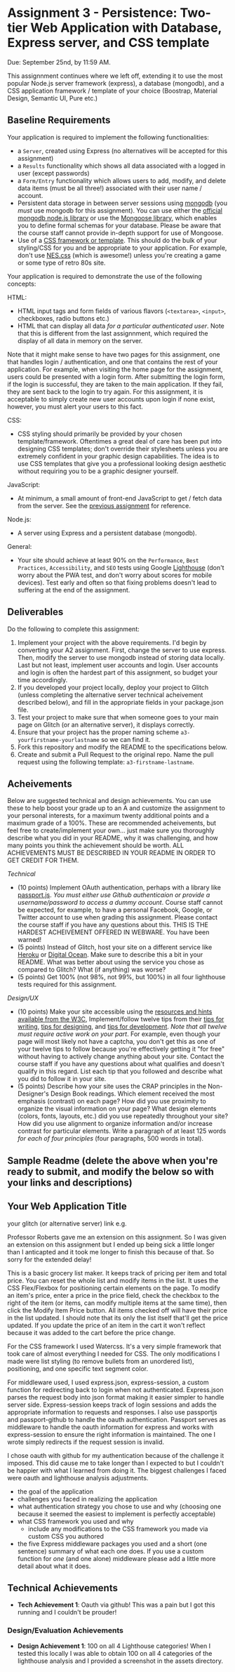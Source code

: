 Assignment 3 - Persistence: Two-tier Web Application with Database, Express server, and CSS template
===

Due: September 25nd, by 11:59 AM.

This assignnment continues where we left off, extending it to use the most popular Node.js server framework (express),
a database (mongodb), and a CSS application framework / template of your choice (Boostrap, Material Design, Semantic UI, Pure etc.)

Baseline Requirements
---

Your application is required to implement the following functionalities:

- a `Server`, created using Express (no alternatives will be accepted for this assignment)
- a `Results` functionality which shows all data associated with a logged in user (except passwords)
- a `Form/Entry` functionality which allows users to add, modify, and delete data items (must be all three!) associated with their user name / account.
- Persistent data storage in between server sessions using [mongodb](https://www.mongodb.com/cloud/atlas) (you *must* use mongodb for this assignment). You can use either the [official mongodb node.js library](https://www.npmjs.com/package/mongodb) or use the [Mongoose library](https://www.npmjs.com/package/mongoose), which enables you to define formal schemas for your database. Please be aware that the course staff cannot provide in-depth support for use of Mongoose.
- Use of a [CSS framework or template](https://github.com/troxler/awesome-css-frameworks).
This should do the bulk of your styling/CSS for you and be appropriate to your application.
For example, don't use [NES.css](https://nostalgic-css.github.io/NES.css/) (which is awesome!) unless you're creating a game or some type of retro 80s site.

Your application is required to demonstrate the use of the following concepts:

HTML:
- HTML input tags and form fields of various flavors (`<textarea>`, `<input>`, checkboxes, radio buttons etc.)
- HTML that can display all data *for a particular authenticated user*. Note that this is different from the last assignnment, which required the display of all data in memory on the server.

Note that it might make sense to have two pages for this assignment, one that handles login / authentication, and one that contains the rest of your application.
For example, when visiting the home page for the assignment, users could be presented with a login form. After submitting the login form, if the login is
successful, they are taken to the main application. If they fail, they are sent back to the login to try again. For this assignment, it is acceptable to simply create
new user accounts upon login if none exist, however, you must alert your users to this fact.

CSS:
- CSS styling should primarily be provided by your chosen template/framework.
Oftentimes a great deal of care has been put into designing CSS templates;
don't override their stylesheets unless you are extremely confident in your graphic design capabilities.
The idea is to use CSS templates that give you a professional looking design aesthetic without requiring you to be a graphic designer yourself.

JavaScript:
- At minimum, a small amount of front-end JavaScript to get / fetch data from the server.
See the [previous assignment](https://github.com/cs-4241-23/shortstack) for reference.

Node.js:
- A server using Express and a persistent database (mongodb).

General:
- Your site should achieve at least 90% on the `Performance`, `Best Practices`, `Accessibility`, and `SEO` tests
using Google [Lighthouse](https://developers.google.com/web/tools/lighthouse) (don't worry about the PWA test, and don't worry about scores for mobile devices).
Test early and often so that fixing problems doesn't lead to suffering at the end of the assignment.

Deliverables
---

Do the following to complete this assignment:

1. Implement your project with the above requirements. I'd begin by converting your A2 assignment. First, change the server to use express. Then, modify the server to use mongodb instead of storing data locally. Last but not least, implement user accounts and login. User accounts and login is often the hardest part of this assignment, so budget your time accordingly.
2. If you developed your project locally, deploy your project to Glitch (unless completing the alternative server technical acheivement described below), and fill in the appropriate fields in your package.json file.
3. Test your project to make sure that when someone goes to your main page on Glitch (or an alternative server), it displays correctly.
4. Ensure that your project has the proper naming scheme `a3-yourfirstname-yourlastname` so we can find it.
5. Fork this repository and modify the README to the specifications below.
6. Create and submit a Pull Request to the original repo. Name the pull request using the following template: `a3-firstname-lastname`.

Acheivements
---

Below are suggested technical and design achievements. You can use these to help boost your grade up to an A and customize the
assignment to your personal interests, for a maximum twenty additional points and a maximum grade of a 100%.
These are recommended acheivements, but feel free to create/implement your own... just make sure you thoroughly describe what you did in your README,
why it was challenging, and how many points you think the achievement should be worth.
ALL ACHIEVEMENTS MUST BE DESCRIBED IN YOUR README IN ORDER TO GET CREDIT FOR THEM.

*Technical*
- (10 points) Implement OAuth authentication, perhaps with a library like [passport.js](http://www.passportjs.org/).
*You must either use Github authenticaion or provide a username/password to access a dummy account*.
Course staff cannot be expected, for example, to have a personal Facebook, Google, or Twitter account to use when grading this assignment.
Please contact the course staff if you have any questions about this. THIS IS THE HARDEST ACHEIVEMENT OFFERED IN WEBWARE. You have been warned!
- (5 points) Instead of Glitch, host your site on a different service like [Heroku](https://www.heroku.com) or [Digital Ocean](https://www.digitalocean.com). Make sure to describe this a bit in your README. What was better about using the service you chose as compared to Glitch? What (if anything) was worse?
- (5 points) Get 100% (not 98%, not 99%, but 100%) in all four lighthouse tests required for this assignment.

*Design/UX*
- (10 points) Make your site accessible using the [resources and hints available from the W3C](https://www.w3.org/WAI/), Implement/follow twelve tips from their [tips for writing](https://www.w3.org/WAI/tips/writing/), [tips for designing](https://www.w3.org/WAI/tips/designing/), and [tips for development](https://www.w3.org/WAI/tips/developing/). *Note that all twelve must require active work on your part*.
For example, even though your page will most likely not have a captcha, you don't get this as one of your twelve tips to follow because you're effectively
getting it "for free" without having to actively change anything about your site.
Contact the course staff if you have any questions about what qualifies and doesn't qualify in this regard.
List each tip that you followed and describe what you did to follow it in your site.
- (5 points) Describe how your site uses the CRAP principles in the Non-Designer's Design Book readings.
Which element received the most emphasis (contrast) on each page?
How did you use proximity to organize the visual information on your page?
What design elements (colors, fonts, layouts, etc.) did you use repeatedly throughout your site?
How did you use alignment to organize information and/or increase contrast for particular elements.
Write a paragraph of at least 125 words *for each of four principles* (four paragraphs, 500 words in total).

Sample Readme (delete the above when you're ready to submit, and modify the below so with your links and descriptions)
---

## Your Web Application Title

your glitch (or alternative server) link e.g.

Professor Roberts gave me an extension on this assignment.
  So I was given an extension on this assignment but I ended up being sick a little longer than I anticapted and it took me longer to finish this because of that. So sorry for the extended delay!

This is a basic grocery list maker. It keeps track of pricing per item and total price. You can reset the whole list and modify items in the list. It uses the CSS Flex/Flexbox for positioning certain elements on the page. To modify an item's price, enter a price in the price field, check the checkbox to the right of the item (or items, can modify multiple items at the same time), then click the Modify Item Price button. All items checked off will have their price in the list updated. I should note that its only the list itself that'll get the price updated. If you update the price of an item in the cart it won't reflect because it was added to the cart before the price change.

For the CSS framework I used Watercss. It's a very simple framework that took care of almost everything I needed for CSS. The only modifications I made were list styling (to remove bullets from an unordered list), positioning, and one specific text segment color.

For middleware used, I used express.json, express-session, a custom function for redirecting back to login when not authenticated.
Express.json parses the request body into json format making it easier simpler to handle server side.
Express-session keeps track of login sessions and adds the appropriate information to requests and responses.
I also use passportjs and passport-github to handle the oauth authentication. Passport serves as middleware to handle the oauth information for express and works with express-session to ensure the right information is maintained.
The one I wrote simply redirects if the request session is invalid.

I chose oauth with github for my authentication because of the challenge it imposed. This did cause me to take longer than I expected to but I couldn't be happier with what I learned from doing it. The biggest challenges I faced were oauth and lighthouse analysis adjustments.

- the goal of the application
- challenges you faced in realizing the application
- what authentication strategy you chose to use and why (choosing one because it seemed the easiest to implement is perfectly acceptable)
- what CSS framework you used and why
  - include any modifications to the CSS framework you made via custom CSS you authored
- the five Express middleware packages you used and a short (one sentence) summary of what each one does. If you use a custom function for *one* (and one alone) middleware please
add a little more detail about what it does.

## Technical Achievements
- **Tech Achievement 1**: Oauth via github! This was a pain but I got this running and I couldn't be prouder!

### Design/Evaluation Achievements
- **Design Achievement 1**: 100 on all 4 Lighthouse categories! When I tested this locally I was able to obtain 100 on all 4 categories of the lighthouse analysis and I provided a screenshot in the assets directory.
